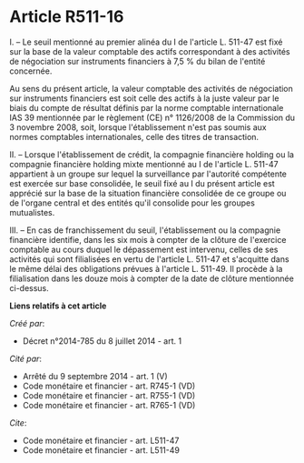 # Article R511-16

I. – Le seuil mentionné au premier alinéa du I de l'article L. 511-47 est fixé sur la base de la valeur comptable des actifs
correspondant à des activités de négociation sur instruments financiers à 7,5 % du bilan de l'entité concernée.

Au sens du présent article, la valeur comptable des activités de négociation sur instruments financiers est soit celle des
actifs à la juste valeur par le biais du compte de résultat définis par la norme comptable internationale IAS 39 mentionnée
par le règlement (CE) n° 1126/2008 de la Commission du 3 novembre 2008, soit, lorsque l'établissement n'est pas soumis aux
normes comptables internationales, celle des titres de transaction.

II. – Lorsque l'établissement de crédit, la compagnie financière holding ou la compagnie financière holding mixte mentionné
au I de l'article L. 511-47 appartient à un groupe sur lequel la surveillance par l'autorité compétente est exercée sur base
consolidée, le seuil fixé au I du présent article est apprécié sur la base de la situation financière consolidée de ce groupe
ou de l'organe central et des entités qu'il consolide pour les groupes mutualistes.

III. – En cas de franchissement du seuil, l'établissement ou la compagnie financière identifie, dans les six mois à compter
de la clôture de l'exercice comptable au cours duquel le dépassement est intervenu, celles de ses activités qui sont
filialisées en vertu de l'article L. 511-47 et s'acquitte dans le même délai des obligations prévues à l'article L. 511-49.
Il procède à la filialisation dans les douze mois à compter de la date de clôture mentionnée ci-dessus.

**Liens relatifs à cet article**

_Créé par_:

  - Décret n°2014-785 du 8 juillet 2014 - art. 1

_Cité par_:

  - Arrêté du 9 septembre 2014 - art. 1 (V)
  - Code monétaire et financier - art. R745-1 (VD)
  - Code monétaire et financier - art. R755-1 (VD)
  - Code monétaire et financier - art. R765-1 (VD)

_Cite_:

  - Code monétaire et financier - art. L511-47
  - Code monétaire et financier - art. L511-49
